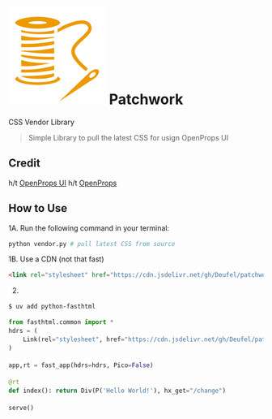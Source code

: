 
#  <img src="favicon.svg" alt="Project Icon Thread and Needle"> Patchwork

CSS Vendor Library

> Simple Library to pull the latest CSS for usign OpenProps UI

## Credit
h/t [OpenProps UI](https://open-props-ui.netlify.app/)
h/t [OpenProps](https://open-props.style/)

## How to Use
 1A. Run the following command in your terminal:
``` zsh
python vendor.py # pull latest CSS from source
```

 1B. Use a CDN (not that fast)

```html
<link rel="stylesheet" href="https://cdn.jsdelivr.net/gh/Deufel/patchwork@master/css/ui/main.css">
```

 2.

 ```bash
 $ uv add python-fasthtml
 ```

```python
from fasthtml.common import *
hdrs = (
    Link(rel="stylesheet", href="https://cdn.jsdelivr.net/gh/Deufel/patchwork@master/css/ui/main.css"),
)

app,rt = fast_app(hdrs=hdrs, Pico=False)

@rt
def index(): return Div(P('Hello World!'), hx_get="/change")

serve()
```

